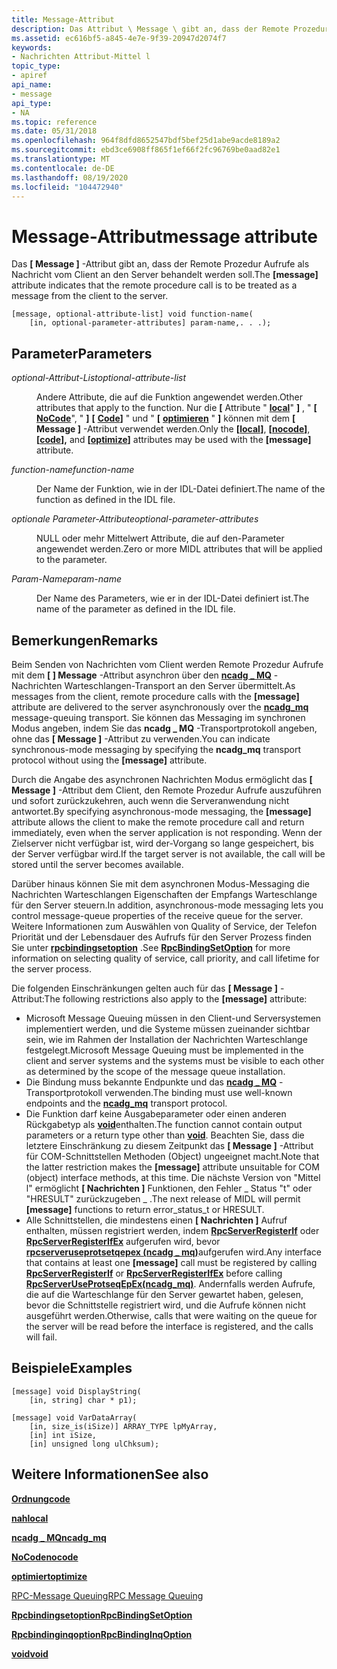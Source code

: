 ```yaml
---
title: Message-Attribut
description: Das Attribut \ Message \ gibt an, dass der Remote Prozedur Aufrufe als Nachricht vom Client an den Server behandelt werden soll.
ms.assetid: ec616bf5-a845-4e7e-9f39-20947d2074f7
keywords:
- Nachrichten Attribut-Mittel l
topic_type:
- apiref
api_name:
- message
api_type:
- NA
ms.topic: reference
ms.date: 05/31/2018
ms.openlocfilehash: 964f8dfd8652547bdf5bef25d1abe9acde8189a2
ms.sourcegitcommit: ebd3ce6908ff865f1ef66f2fc96769be0aad82e1
ms.translationtype: MT
ms.contentlocale: de-DE
ms.lasthandoff: 08/19/2020
ms.locfileid: "104472940"
---
```

# <a name="message-attribute"></a><span data-ttu-id="47e0a-104">Message-Attribut</span><span class="sxs-lookup"><span data-stu-id="47e0a-104">message attribute</span></span>

<span data-ttu-id="47e0a-105">Das **\[ Message \]** -Attribut gibt an, dass der Remote Prozedur Aufrufe als Nachricht vom Client an den Server behandelt werden soll.</span><span class="sxs-lookup"><span data-stu-id="47e0a-105">The **\[message\]** attribute indicates that the remote procedure call is to be treated as a message from the client to the server.</span></span>

``` syntax
[message, optional-attribute-list] void function-name(
    [in, optional-parameter-attributes] param-name,. . .);
```

## <a name="parameters"></a><span data-ttu-id="47e0a-106">Parameter</span><span class="sxs-lookup"><span data-stu-id="47e0a-106">Parameters</span></span>

<dl> <dt>

<span data-ttu-id="47e0a-107">*optional-Attribut-List*</span><span class="sxs-lookup"><span data-stu-id="47e0a-107">*optional-attribute-list*</span></span> 
</dt> <dd>

<span data-ttu-id="47e0a-108">Andere Attribute, die auf die Funktion angewendet werden.</span><span class="sxs-lookup"><span data-stu-id="47e0a-108">Other attributes that apply to the function.</span></span> <span data-ttu-id="47e0a-109">Nur die **\[** Attribute " [**local**](local.md)" **\]** , " **\[** [**NoCode**](nocode.md)", " **\]** **\[** [**Code**](code.md)**\]** " und " **\[** [**optimieren**](optimize.md) " **\]** können mit dem **\[ Message \]** -Attribut verwendet werden.</span><span class="sxs-lookup"><span data-stu-id="47e0a-109">Only the **\[**[**local**](local.md)**\]**, **\[**[**nocode**](nocode.md)**\]**, **\[**[**code**](code.md)**\],** and **\[**[**optimize**](optimize.md)**\]** attributes may be used with the **\[message\]** attribute.</span></span>

</dd> <dt>

<span data-ttu-id="47e0a-110">*function-name*</span><span class="sxs-lookup"><span data-stu-id="47e0a-110">*function-name*</span></span> 
</dt> <dd>

<span data-ttu-id="47e0a-111">Der Name der Funktion, wie in der IDL-Datei definiert.</span><span class="sxs-lookup"><span data-stu-id="47e0a-111">The name of the function as defined in the IDL file.</span></span>

</dd> <dt>

<span data-ttu-id="47e0a-112">*optionale Parameter-Attribute*</span><span class="sxs-lookup"><span data-stu-id="47e0a-112">*optional-parameter-attributes*</span></span> 
</dt> <dd>

<span data-ttu-id="47e0a-113">NULL oder mehr Mittelwert Attribute, die auf den-Parameter angewendet werden.</span><span class="sxs-lookup"><span data-stu-id="47e0a-113">Zero or more MIDL attributes that will be applied to the parameter.</span></span>

</dd> <dt>

<span data-ttu-id="47e0a-114">*Param-Name*</span><span class="sxs-lookup"><span data-stu-id="47e0a-114">*param-name*</span></span> 
</dt> <dd>

<span data-ttu-id="47e0a-115">Der Name des Parameters, wie er in der IDL-Datei definiert ist.</span><span class="sxs-lookup"><span data-stu-id="47e0a-115">The name of the parameter as defined in the IDL file.</span></span>

</dd> </dl>

## <a name="remarks"></a><span data-ttu-id="47e0a-116">Bemerkungen</span><span class="sxs-lookup"><span data-stu-id="47e0a-116">Remarks</span></span>

<span data-ttu-id="47e0a-117">Beim Senden von Nachrichten vom Client werden Remote Prozedur Aufrufe mit dem **\[ \] Message** -Attribut asynchron über den [**ncadg \_ MQ**](ncadg-mq.md) -Nachrichten Warteschlangen-Transport an den Server übermittelt.</span><span class="sxs-lookup"><span data-stu-id="47e0a-117">As messages from the client, remote procedure calls with the **\[message\]** attribute are delivered to the server asynchronously over the [**ncadg\_mq**](ncadg-mq.md) message-queuing transport.</span></span> <span data-ttu-id="47e0a-118">Sie können das Messaging im synchronen Modus angeben, indem Sie das **ncadg \_ MQ** -Transportprotokoll angeben, ohne das **\[ Message \]** -Attribut zu verwenden.</span><span class="sxs-lookup"><span data-stu-id="47e0a-118">You can indicate synchronous-mode messaging by specifying the **ncadg\_mq** transport protocol without using the **\[message\]** attribute.</span></span>

<span data-ttu-id="47e0a-119">Durch die Angabe des asynchronen Nachrichten Modus ermöglicht das **\[ Message \]** -Attribut dem Client, den Remote Prozedur Aufrufe auszuführen und sofort zurückzukehren, auch wenn die Serveranwendung nicht antwortet.</span><span class="sxs-lookup"><span data-stu-id="47e0a-119">By specifying asynchronous-mode messaging, the **\[message\]** attribute allows the client to make the remote procedure call and return immediately, even when the server application is not responding.</span></span> <span data-ttu-id="47e0a-120">Wenn der Zielserver nicht verfügbar ist, wird der-Vorgang so lange gespeichert, bis der Server verfügbar wird.</span><span class="sxs-lookup"><span data-stu-id="47e0a-120">If the target server is not available, the call will be stored until the server becomes available.</span></span>

<span data-ttu-id="47e0a-121">Darüber hinaus können Sie mit dem asynchronen Modus-Messaging die Nachrichten Warteschlangen Eigenschaften der Empfangs Warteschlange für den Server steuern.</span><span class="sxs-lookup"><span data-stu-id="47e0a-121">In addition, asynchronous-mode messaging lets you control message-queue properties of the receive queue for the server.</span></span> <span data-ttu-id="47e0a-122">Weitere Informationen zum Auswählen von Quality of Service, der Telefon Priorität und der Lebensdauer des Aufrufs für den Server Prozess finden Sie unter [**rpcbindingsetoption**](/windows/desktop/api/rpcdce/nf-rpcdce-rpcbindingsetoption) .</span><span class="sxs-lookup"><span data-stu-id="47e0a-122">See [**RpcBindingSetOption**](/windows/desktop/api/rpcdce/nf-rpcdce-rpcbindingsetoption) for more information on selecting quality of service, call priority, and call lifetime for the server process.</span></span>

<span data-ttu-id="47e0a-123">Die folgenden Einschränkungen gelten auch für das **\[ Message \]** -Attribut:</span><span class="sxs-lookup"><span data-stu-id="47e0a-123">The following restrictions also apply to the **\[message\]** attribute:</span></span>

-   <span data-ttu-id="47e0a-124">Microsoft Message Queuing müssen in den Client-und Serversystemen implementiert werden, und die Systeme müssen zueinander sichtbar sein, wie im Rahmen der Installation der Nachrichten Warteschlange festgelegt.</span><span class="sxs-lookup"><span data-stu-id="47e0a-124">Microsoft Message Queuing must be implemented in the client and server systems and the systems must be visible to each other as determined by the scope of the message queue installation.</span></span>
-   <span data-ttu-id="47e0a-125">Die Bindung muss bekannte Endpunkte und das [**ncadg \_ MQ**](ncadg-mq.md) -Transportprotokoll verwenden.</span><span class="sxs-lookup"><span data-stu-id="47e0a-125">The binding must use well-known endpoints and the [**ncadg\_mq**](ncadg-mq.md) transport protocol.</span></span>
-   <span data-ttu-id="47e0a-126">Die Funktion darf keine Ausgabeparameter oder einen anderen Rückgabetyp als [**void**](void.md)enthalten.</span><span class="sxs-lookup"><span data-stu-id="47e0a-126">The function cannot contain output parameters or a return type other than [**void**](void.md).</span></span> <span data-ttu-id="47e0a-127">Beachten Sie, dass die letztere Einschränkung zu diesem Zeitpunkt das **\[ Message \]** -Attribut für COM-Schnittstellen Methoden (Object) ungeeignet macht.</span><span class="sxs-lookup"><span data-stu-id="47e0a-127">Note that the latter restriction makes the **\[message\]** attribute unsuitable for COM (object) interface methods, at this time.</span></span> <span data-ttu-id="47e0a-128">Die nächste Version von "Mittel l" ermöglicht **\[ Nachrichten \]** Funktionen, den Fehler \_ Status "t" oder "HRESULT" zurückzugeben \_ .</span><span class="sxs-lookup"><span data-stu-id="47e0a-128">The next release of MIDL will permit **\[message\]** functions to return error\_status\_t or HRESULT.</span></span>
-   <span data-ttu-id="47e0a-129">Alle Schnittstellen, die mindestens einen **\[ Nachrichten \]** Aufruf enthalten, müssen registriert werden, indem [**RpcServerRegisterIf**](/windows/desktop/api/rpcdce/nf-rpcdce-rpcserverregisterif) oder [**RpcServerRegisterIfEx**](/windows/desktop/api/rpcdce/nf-rpcdce-rpcserverregisterifex) aufgerufen wird, bevor [**rpcserveruseprotsetqepex (ncadg \_ mq)**](/windows/desktop/api/rpcdce/nf-rpcdce-rpcserveruseprotseqepex)aufgerufen wird.</span><span class="sxs-lookup"><span data-stu-id="47e0a-129">Any interface that contains at least one **\[message\]** call must be registered by calling [**RpcServerRegisterIf**](/windows/desktop/api/rpcdce/nf-rpcdce-rpcserverregisterif) or [**RpcServerRegisterIfEx**](/windows/desktop/api/rpcdce/nf-rpcdce-rpcserverregisterifex) before calling [**RpcServerUseProtseqEpEx(ncadg\_mq)**](/windows/desktop/api/rpcdce/nf-rpcdce-rpcserveruseprotseqepex).</span></span> <span data-ttu-id="47e0a-130">Andernfalls werden Aufrufe, die auf die Warteschlange für den Server gewartet haben, gelesen, bevor die Schnittstelle registriert wird, und die Aufrufe können nicht ausgeführt werden.</span><span class="sxs-lookup"><span data-stu-id="47e0a-130">Otherwise, calls that were waiting on the queue for the server will be read before the interface is registered, and the calls will fail.</span></span>

## <a name="examples"></a><span data-ttu-id="47e0a-131">Beispiele</span><span class="sxs-lookup"><span data-stu-id="47e0a-131">Examples</span></span>

``` syntax
[message] void DisplayString(
    [in, string] char * p1);
 
[message] void VarDataArray(
    [in, size_is(iSize)] ARRAY_TYPE lpMyArray,
    [in] int iSize,
    [in] unsigned long ulChksum);
```

## <a name="see-also"></a><span data-ttu-id="47e0a-132">Weitere Informationen</span><span class="sxs-lookup"><span data-stu-id="47e0a-132">See also</span></span>

<dl> <dt>

[<span data-ttu-id="47e0a-133">**Ordnung**</span><span class="sxs-lookup"><span data-stu-id="47e0a-133">**code**</span></span>](code.md)
</dt> <dt>

[<span data-ttu-id="47e0a-134">**nah**</span><span class="sxs-lookup"><span data-stu-id="47e0a-134">**local**</span></span>](local.md)
</dt> <dt>

[<span data-ttu-id="47e0a-135">**ncadg \_ MQ**</span><span class="sxs-lookup"><span data-stu-id="47e0a-135">**ncadg\_mq**</span></span>](ncadg-mq.md)
</dt> <dt>

[<span data-ttu-id="47e0a-136">**NoCode**</span><span class="sxs-lookup"><span data-stu-id="47e0a-136">**nocode**</span></span>](nocode.md)
</dt> <dt>

[<span data-ttu-id="47e0a-137">**optimiert**</span><span class="sxs-lookup"><span data-stu-id="47e0a-137">**optimize**</span></span>](optimize.md)
</dt> <dt>

[<span data-ttu-id="47e0a-138">RPC-Message Queuing</span><span class="sxs-lookup"><span data-stu-id="47e0a-138">RPC Message Queuing</span></span>](/windows/desktop/Rpc/rpc-message-queuing)
</dt> <dt>

[<span data-ttu-id="47e0a-139">**Rpcbindingsetoption**</span><span class="sxs-lookup"><span data-stu-id="47e0a-139">**RpcBindingSetOption**</span></span>](/windows/desktop/api/rpcdce/nf-rpcdce-rpcbindingsetoption)
</dt> <dt>

[<span data-ttu-id="47e0a-140">**Rpcbindinginqoption**</span><span class="sxs-lookup"><span data-stu-id="47e0a-140">**RpcBindingInqOption**</span></span>](/windows/desktop/api/rpcdce/nf-rpcdce-rpcbindinginqoption)
</dt> <dt>

[<span data-ttu-id="47e0a-141">**void**</span><span class="sxs-lookup"><span data-stu-id="47e0a-141">**void**</span></span>](void.md)
</dt> </dl>

 

 